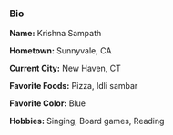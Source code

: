 ### Bio

**Name:** Krishna Sampath

**Hometown:** Sunnyvale, CA

**Current City:** New Haven, CT

**Favorite Foods:** Pizza, Idli sambar

**Favorite Color:** Blue

**Hobbies:** Singing, Board games, Reading
